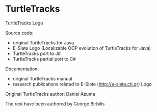 # TurtleTracks
TurtleTracks Logo

Source code:
- original TurtleTracks for Java
- E-Slate Logo (Localizable OOP evolution of TurtleTracks for Java)
- TurtleTracks port to J#
- TurtleTracks partial port to C#

Documentation:
- original TurtleTracks manual 
- research publications related to E-Slate (http://e-slate.cti.gr) Logo

Original TurtleTracks author: Daniel Azuma

The rest have been authored by George Birbilis

